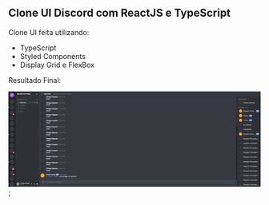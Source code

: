 ## Clone UI Discord com ReactJS e TypeScript

Clone UI feita utilizando:

  - TypeScript
  - Styled Components
  - Display Grid e FlexBox

Resultado Final:

![](/src/assets/result.PNG);  